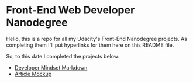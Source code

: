 # Front-End Web Developer Nanodegree

Hello, this is a repo for all my Udacity's Front-End Nanodegree projects. As completing them I'll put hyperlinks for them here on this README file.

So, to this date I completed the projects below:
- [Developer Mindset Markdown](https://github.com/izabelacborges/frontend-nanodegree/MINDSET.md)
- [Article Mockup](https://github.com/izabelacborges/frontend-nanodegree/article-mockup/index.html)
